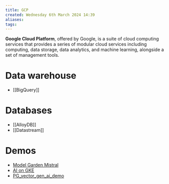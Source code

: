 ```yaml
---
title: GCP
created: Wednesday 6th March 2024 14:39
aliases: 
tags:
---
```

**Google Cloud Platform**, offered by Google, is a suite of cloud computing services that provides a series of modular cloud services including computing, data storage, data analytics, and machine learning, alongside a set of management tools.

# Data warehouse

- [[BigQuery]]
# Databases

- [[AlloyDB]]
- [[Datastream]]
# Demos

- [Model Garden Mistral](https://github.com/GoogleCloudPlatform/vertex-ai-samples/blob/main/notebooks/community/model_garden/model_garden_pytorch_mistral.ipynb)
- [AI on GKE](https://github.com/GoogleCloudPlatform/ai-on-gke)
- [PG_vector_gen_ai_demo](https://github.com/GoogleCloudPlatform/python-docs-samples/blob/main/cloud-sql/postgres/pgvector/notebooks/pgvector_gen_ai_demo.ipynb)